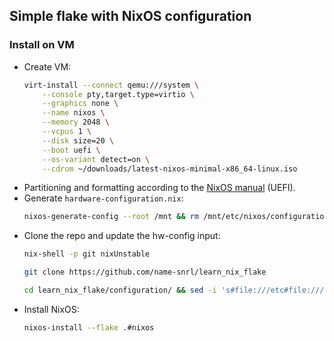 ## Simple flake with NixOS configuration

### Install on VM

- Create VM:
  ```bash
  virt-install --connect qemu:///system \
      --console pty,target.type=virtio \
      --graphics none \
      --name nixos \
      --memory 2048 \
      --vcpus 1 \
      --disk size=20 \
      --boot uefi \
      --os-variant detect=on \
      --cdrom ~/downloads/latest-nixos-minimal-x86_64-linux.iso
  ```
- Partitioning and formatting according to the [NixOS
  manual](https://nixos.org/manual/nixos/stable/index.html#sec-installation-partitioning)
  (UEFI).
- Generate `hardware-configuration.nix`:
  ```bash
  nixos-generate-config --root /mnt && rm /mnt/etc/nixos/configuration.nix
  ```
- Clone the repo and update the hw-config input:
  ```bash
  nix-shell -p git nixUnstable
  ```
  ```bash
  git clone https://github.com/name-snrl/learn_nix_flake
  ```
  ```bash
  cd learn_nix_flake/configuration/ && sed -i 's#file:///etc#file:///mnt/etc#g' flake.nix
  ```
- Install NixOS:
  ```bash
  nixos-install --flake .#nixos
  ```
